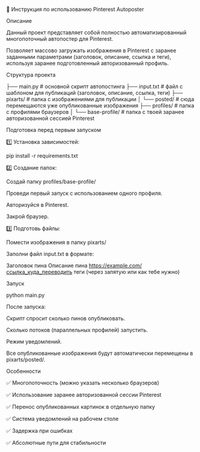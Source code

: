 📌 Инструкция по использованию Pinterest Autoposter

Описание

Данный проект представляет собой полностью автоматизированный многопоточный автопостер для Pinterest.

Позволяет массово загружать изображения в Pinterest с заранее заданными параметрами (заголовок, описание, ссылка и теги), используя заранее подготовленный авторизованный профиль.

Структура проекта

├── main.py           # основной скрипт автопостинга
├── input.txt         # файл с шаблоном для публикаций (заголовок, описание, ссылка, теги)
├── pixarts/          # папка с изображениями для публикации
│   └── posted/       # сюда перемещаются уже опубликованные изображения
├── profiles/         # папка с профилями браузеров
│   └── base-profile/ # папка с твоей заранее авторизованной сессией Pinterest

Подготовка перед первым запуском

1️⃣ Установка зависимостей:

pip install -r requirements.txt

2️⃣ Создание папок:

Создай папку profiles/base-profile/

Проведи первый запуск с использованием одного профиля.

Авторизуйся в Pinterest.

Закрой браузер.

3️⃣ Подготовь файлы:

Помести изображения в папку pixarts/

Заполни файл input.txt в формате:

Заголовок пина
Описание пина
https://example.com/ссылка_куда_переводить
теги (через запятую или как тебе нужно)

Запуск

python main.py

После запуска:

Скрипт спросит сколько пинов опубликовать.

Сколько потоков (параллельных профилей) запустить.

Режим уведомлений.

Все опубликованные изображения будут автоматически перемещены в pixarts/posted/.

Особенности

✅ Многопоточность (можно указать несколько браузеров)

✅ Использование заранее авторизованной сессии Pinterest

✅ Перенос опубликованных картинок в отдельную папку

✅ Система уведомлений на рабочем столе

✅ Задержка при ошибках

✅ Абсолютные пути для стабильности
